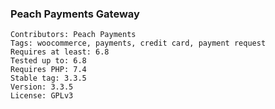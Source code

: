 ### Peach Payments Gateway

```
Contributors: Peach Payments
Tags: woocommerce, payments, credit card, payment request
Requires at least: 6.8
Tested up to: 6.8
Requires PHP: 7.4
Stable tag: 3.3.5
Version: 3.3.5
License: GPLv3
```
